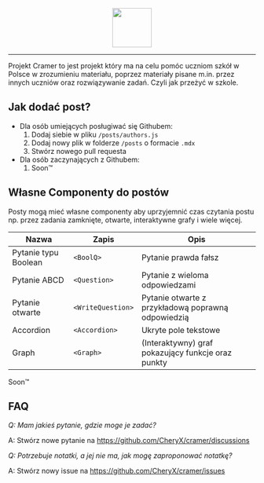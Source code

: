 <div style="text-align: center;">
    <img src="https://user-images.githubusercontent.com/58445363/176503322-79130a6e-d093-44c3-9f3c-6129c833b69e.png" height="80" />
</div>

--- 

Projekt Cramer to jest projekt który ma na celu pomóc uczniom szkół w Polsce w zrozumieniu materiału, poprzez materiały pisane m.in. przez innych uczniów oraz rozwiązywanie zadań. Czyli jak przeżyć w szkole.

## Jak dodać post?

* Dla osób umiejących posługiwać się Githubem:
    1. Dodaj siebie w pliku `/posts/authors.js`
    2. Dodaj nowy plik w folderze `/posts` o formacie `.mdx`
    3. Stwórz nowego pull requesta
* Dla osób zaczynających z Githubem:
    1. Soon™

## Własne Componenty do postów

Posty mogą mieć własne componenty aby uprzyjemnić czas czytania postu np. przez zadania zamknięte, otwarte, interaktywne grafy i wiele więcej.

Nazwa | Zapis | Opis
-|-|-
Pytanie typu Boolean | `<BoolQ>` | Pytanie prawda fałsz
Pytanie ABCD | `<Question>` | Pytanie z wieloma odpowiedzami
Pytanie otwarte | `<WriteQuestion>` | Pytanie otwarte z przykładową poprawną odpowiedzią
Accordion | `<Accordion>` | Ukryte pole tekstowe
Graph | `<Graph>` | (Interaktywny) graf pokazujący funkcje oraz punkty
Soon™

## FAQ

*Q: Mam jakieś pytanie, gdzie moge je zadać?*

A: Stwórz nowe pytanie na https://github.com/CheryX/cramer/discussions


*Q: Potrzebuje notatki, a jej nie ma, jak mogę zaproponować notatkę?*

A: Stwórz nowy issue na https://github.com/CheryX/cramer/issues
